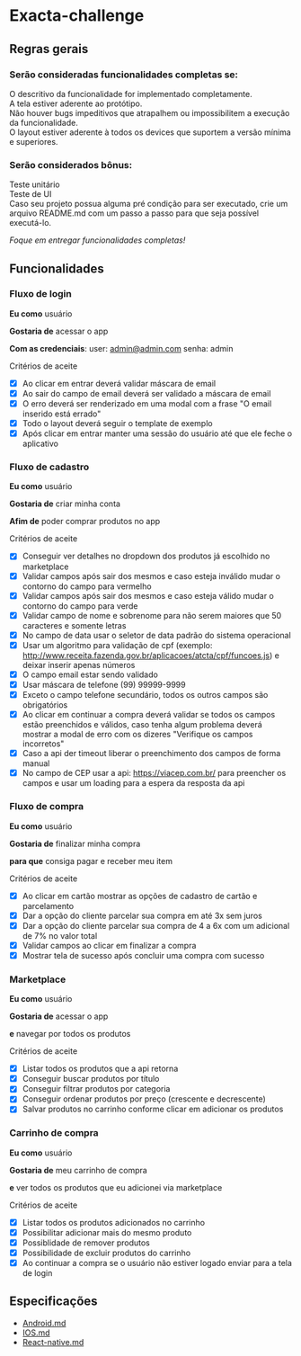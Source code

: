 # Exacta-challenge

## Regras gerais

### Serão consideradas funcionalidades completas se:

O descritivo da funcionalidade for implementado completamente.  
A tela estiver aderente ao protótipo.  
Não houver bugs impeditivos que atrapalhem ou impossibilitem a execução da funcionalidade.  
O layout estiver aderente à todos os devices que suportem a versão mínima e superiores.

### Serão considerados bônus:

Teste unitário  
Teste de UI  
Caso seu projeto possua alguma pré condição para ser executado, crie um arquivo README.md com um passo a passo para que seja possível executá-lo.

_Foque em entregar funcionalidades completas!_

## Funcionalidades

### Fluxo de login

**Eu como** usuário

**Gostaria de** acessar o app

**Com as credenciais**:
user: admin@admin.com
senha: admin

Critérios de aceite

- [x] Ao clicar em entrar deverá validar máscara de email
- [x] Ao sair do campo de email deverá ser validado a máscara de email
- [x] O erro deverá ser renderizado em uma modal com a frase "O email inserido está errado"
- [x] Todo o layout deverá seguir o template de exemplo
- [x] Após clicar em entrar manter uma sessão do usuário até que ele feche o aplicativo

### Fluxo de cadastro

**Eu como** usuário

**Gostaria de** criar minha conta

**Afim de** poder comprar produtos no app

Critérios de aceite

- [x] Conseguir ver detalhes no dropdown dos produtos já escolhido no marketplace
- [x] Validar campos após sair dos mesmos e caso esteja inválido mudar o contorno do campo para vermelho
- [x] Validar campos após sair dos mesmos e caso esteja válido mudar o contorno do campo para verde
- [x] Validar campo de nome e sobrenome para não serem maiores que 50 caracteres e somente letras
- [x] No campo de data usar o seletor de data padrão do sistema operacional
- [x] Usar um algoritmo para validação de cpf (exemplo: http://www.receita.fazenda.gov.br/aplicacoes/atcta/cpf/funcoes.js) e deixar inserir apenas números
- [x] O campo email estar sendo validado
- [x] Usar máscara de telefone (99) 99999-9999
- [x] Exceto o campo telefone secundário, todos os outros campos são obrigatórios
- [x] Ao clicar em continuar a compra deverá validar se todos os campos estão preenchidos e válidos, caso tenha algum problema deverá mostrar a modal de erro com os dizeres "Verifique os campos incorretos"
- [x] Caso a api der timeout liberar o preenchimento dos campos de forma manual
- [x] No campo de CEP usar a api: https://viacep.com.br/ para preencher os campos e usar um loading para a espera da resposta da api

### Fluxo de compra

**Eu como** usuário

**Gostaria de** finalizar minha compra

**para que** consiga pagar e receber meu item

Critérios de aceite

- [x] Ao clicar em cartão mostrar as opções de cadastro de cartão e parcelamento
- [x] Dar a opção do cliente parcelar sua compra em até 3x sem juros
- [x] Dar a opção do cliente parcelar sua compra de 4 a 6x com um adicional de 7% no valor total
- [x] Validar campos ao clicar em finalizar a compra
- [x] Mostrar tela de sucesso após concluir uma compra com sucesso

### Marketplace

**Eu como** usuário

**Gostaria de** acessar o app

**e** navegar por todos os produtos

Critérios de aceite

- [x] Listar todos os produtos que a api retorna
- [x] Conseguir buscar produtos por título
- [x] Conseguir filtrar produtos por categoria
- [x] Conseguir ordenar produtos por preço (crescente e decrescente)
- [x] Salvar produtos no carrinho conforme clicar em adicionar os produtos

### Carrinho de compra

**Eu como** usuário

**Gostaria de** meu carrinho de compra

**e** ver todos os produtos que eu adicionei via marketplace

Critérios de aceite

- [x] Listar todos os produtos adicionados no carrinho
- [x] Possibilitar adicionar mais do mesmo produto
- [x] Possiblidade de remover produtos
- [x] Possibilidade de excluir produtos do carrinho
- [x] Ao continuar a compra se o usuário não estiver logado enviar para a tela de login

## Especificações

- [Android.md](Android.md)
- [IOS.md](IOS.md)
- [React-native.md](React-native.md)
